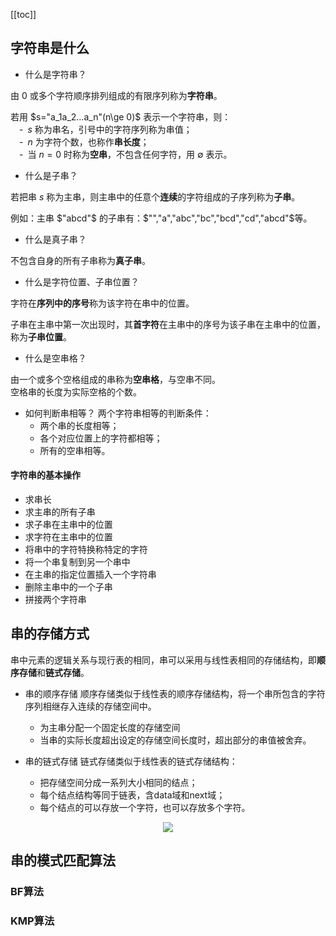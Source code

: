 [[toc]]
## 字符串是什么

- 什么是字符串？

由 0 或多个字符顺序排列组成的有限序列称为**字符串**。

若用 $s="a_1a_2...a_n"(n\ge 0)$ 表示一个字符串，则：  
&emsp;-&ensp;$s$ 称为串名，引号中的字符序列称为串值；  
&emsp;-&ensp;$n$ 为字符个数，也称作**串长度**；  
&emsp;-&ensp;当 $n=0$ 时称为**空串**，不包含任何字符，用 $\emptyset$ 表示。  

- 什么是子串？
  
若把串 $s$ 称为主串，则主串中的任意个**连续**的字符组成的子序列称为**子串**。  
  
例如：主串 $"abcd"$ 的子串有：$"","a","abc","bc","bcd","cd","abcd"$等。

- 什么是真子串？
 
不包含自身的所有子串称为**真子串**。

- 什么是字符位置、子串位置？

字符在**序列中的序号**称为该字符在串中的位置。

子串在主串中第一次出现时，其**首字符**在主串中的序号为该子串在主串中的位置，称为**子串位置**。

- 什么是空串格？

由一个或多个空格组成的串称为**空串格**，与空串不同。  
空格串的长度为实际空格的个数。

- 如何判断串相等？
两个字符串相等的判断条件：
  - 两个串的长度相等；
  - 各个对应位置上的字符都相等；
  - 所有的空串相等。  

#### 字符串的基本操作
- 求串长
- 求主串的所有子串
- 求子串在主串中的位置
- 求字符在主串中的位置
- 将串中的字符特换称特定的字符
- 将一个串复制到另一个串中
- 在主串的指定位置插入一个字符串
- 删除主串中的一个子串
- 拼接两个字符串

## 串的存储方式
串中元素的逻辑关系与现行表的相同，串可以采用与线性表相同的存储结构，即**顺序存储**和**链式存储**。

- 串的顺序存储
顺序存储类似于线性表的顺序存储结构，将一个串所包含的字符序列相继存入连续的存储空间中。  
  - 为主串分配一个固定长度的存储空间
  - 当串的实际长度超出设定的存储空间长度时，超出部分的串值被舍弃。  
  
- 串的链式存储
链式存储类似于线性表的链式存储结构：
  - 把存储空间分成一系列大小相同的结点；
  - 每个结点结构等同于链表，含data域和next域；
  - 每个结点的可以存放一个字符，也可以存放多个字符。

<div align="center">
    <img src="https://blog-review-notes.oss-cn-beijing.aliyuncs.com/algorithm/data-structures/_images/串_链式存储.png">
</div>

## 串的模式匹配算法
### BF算法
### KMP算法